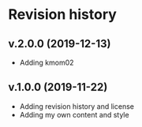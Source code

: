 Revision history
===================

v.2.0.0 (2019-12-13)
----------------------
* Adding kmom02


v.1.0.0 (2019-11-22)
----------------------
* Adding revision history and license
* Adding my own content and style
